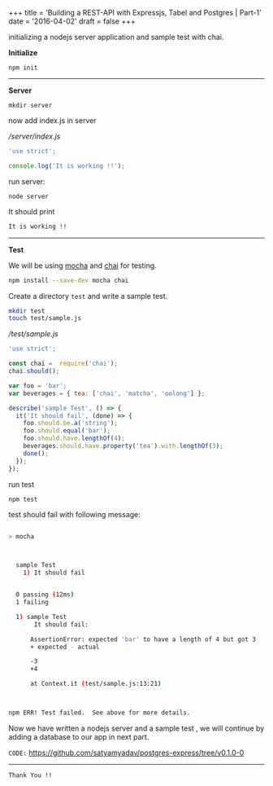 +++
title = 'Building a REST-API with Expressjs, Tabel and Postgres | Part-1'
date = '2016-04-02'
draft = false
+++

initializing a nodejs server application and sample test with chai.

<!-- more  -->


**Initialize**

`npm init`

-----------------------------



**Server**

`mkdir server`

now add index.js in server

*/server/index.js*

```js
'use strict';

console.log('It is working !!');

```

run server:

`node server`

It should print 

```bash
It is working !!
```

--------------------------------



**Test** 

We will be using [mocha](https://mochajs.org/) and [chai](http://www.chaijs.com/) for testing.

```bash
npm install --save-dev mocha chai
```

Create a directory `test` and write a sample test.

```bash
mkdir test
touch test/sample.js
```

*/test/sample.js*

```js
'use strict';

const chai =  require('chai');
chai.should();

var foo = 'bar';
var beverages = { tea: ['chai', 'matcha', 'oolong'] };

describe('sample Test', () => {
  it('It should fail', (done) => {
    foo.should.be.a('string');
    foo.should.equal('bar');
    foo.should.have.lengthOf(4);
    beverages.should.have.property('tea').with.lengthOf(3);
    done();
  });
});

```

run test 

`npm test`

test should fail with following message:

```bash

> mocha



  sample Test
    1) It should fail


  0 passing (12ms)
  1 failing

  1) sample Test
       It should fail:

      AssertionError: expected 'bar' to have a length of 4 but got 3
      + expected - actual

      -3
      +4

      at Context.it (test/sample.js:13:21)



npm ERR! Test failed.  See above for more details.
```



Now we have written a nodejs server and a sample test , we will continue by adding a database to our app in next part.



`CODE:` https://github.com/satyamyadav/postgres-express/tree/v0.1.0-0



--------------------------

`Thank You !!`